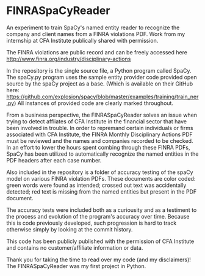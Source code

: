# FINRASpaCyReader
An experiment to train SpaCy's named entity reader to recognize the company and client names from a FINRA violations PDF. 
Work from my internship at CFA Institute publically shared with permission.

  The FINRA violations are public record and can be freely accessed here http://www.finra.org/industry/disciplinary-actions 

  In the repository is the single source file, a Python program called SpaCy. The spaCy.py program uses the sample entity provider 
code provided open source by the spaCy project as a base. (Which is available on their GitHub here: 
https://github.com/explosion/spacy/blob/master/examples/training/train_ner.py) All instances of provided code are clearly marked throughout.

  From a business perspective, the FINRASpaCyReader solves an issue when trying to detect affliates of CFA Institute in the financial 
sector that have been involved in trouble. In order to repremand certain individuals or firms associated with CFA Institute, the FINRA 
Monthly Disciplinary Actions PDF must be reviewed and the names and companies recorded to be checked. In an effort to lower the hours 
spent combing through these FINRA PDFs, SpaCy has been utilized to automatically recognize the named entities in the PDF headers after each case number.

  Also included in the repository is a folder of accuracy testing of the spaCy model on various FINRA violation PDFs. These documents are 
color coded: green words were found as intended; crossed out text was accidentally detected; red text is missing from the named entities 
but present in the PDF document.

  The accuracy tests were included both as a curiousity and as a testiment to the process and evolution of the program's accuracy over time. Because this is code previously developed, such progression is hard to track otherwise simply by looking at the commit history.

  This code has been publicly published with the permission of CFA Institute and contains no customer/affiliate information or data.

  Thank you for taking the time to read over my code (and my disclaimers)! The FINRASpaCyReader was my first project in Python.

